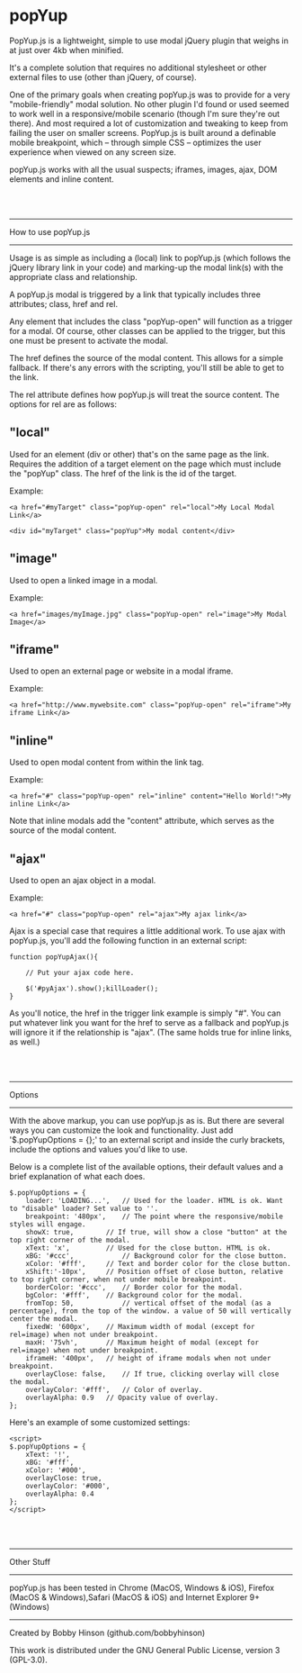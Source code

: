 # popYup


PopYup.js is a lightweight, simple to use modal jQuery plugin that weighs in at just over 4kb when minified.

It's a complete solution that requires no additional stylesheet or other external files to use (other than jQuery, of course).

One of the primary goals when creating popYup.js was to provide for a very "mobile-friendly" modal solution. No other plugin I'd found or used seemed to work well in a responsive/mobile scenario (though I'm sure they're out there). And most required a lot of customization and tweaking to keep from failing the user on smaller screens. PopYup.js is built around a definable mobile breakpoint, which – through simple CSS – optimizes the user experience when viewed on any screen size.

popYup.js works with all the usual suspects; iframes, images, ajax, DOM elements and inline content. 

<br><br>

**************************

How to use popYup.js

**************************

Usage is as simple as including a (local) link to popYup.js (which follows the jQuery library link in your code) and marking-up the modal link(s) with the appropriate class and relationship.


A popYup.js modal is triggered by a link that typically includes three attributes; class, href and rel.

Any element that includes the class "popYup-open" will function as a trigger for a modal. Of course, other classes can be applied to the trigger, but this one must be present to activate the modal.

The href defines the source of the modal content. This allows for a simple fallback. If there's any errors with the scripting, you'll still be able to get to the link.

The rel attribute defines how popYup.js will treat the source content. The options for rel are as follows:


"local" 
------------
Used for an element (div or other) that's on the same page as the link. Requires the addition of a target element on the page which must include the "popYup" class. The href of the link is the id of the target.

Example:
```
<a href="#myTarget" class="popYup-open" rel="local">My Local Modal Link</a>

<div id="myTarget" class="popYup">My modal content</div>
```

"image" 
------------
Used to open a linked image in a modal.

Example:
```
<a href="images/myImage.jpg" class="popYup-open" rel="image">My Modal Image</a>
```

"iframe" 
------------
Used to open an external page or website in a modal iframe.

Example:
```
<a href="http://www.mywebsite.com" class="popYup-open" rel="iframe">My iframe Link</a>
```

"inline" 
------------
Used to open modal content from within the link tag.

Example:
```
<a href="#" class="popYup-open" rel="inline" content="Hello World!">My inline Link</a>
```
Note that inline modals add the "content" attribute, which serves as the source of the modal content.


"ajax" 
------------
Used to open an ajax object in a modal.

Example:
```
<a href="#" class="popYup-open" rel="ajax">My ajax link</a>
```

Ajax is a special case that requires a little additional work. To use ajax with popYup.js, you'll add the following function in an external script:

```
function popYupAjax(){

	// Put your ajax code here.

	$('#pyAjax').show();killLoader();
}
```

As you'll notice, the href in the trigger link example is simply "#". You can put whatever link you want for the href to serve as a fallback and popYup.js will ignore it if the relationship is "ajax". (The same holds true for inline links, as well.) 

<br><br>

**************************

Options

**************************

With the above markup, you can use popYup.js as is. But there are several ways you can customize the look and functionality. Just add '$.popYupOptions = {};' to an external script and inside the curly brackets, include the options and values you'd like to use.

Below is a complete list of the available options, their default values and a brief explanation of what each does.

```
$.popYupOptions = {
	loader: 'LOADING...',	// Used for the loader. HTML is ok. Want to "disable" loader? Set value to ''.
	breakpoint: '480px',    // The point where the responsive/mobile styles will engage.
	showX: true,		// If true, will show a close "button" at the top right corner of the modal.
	xText: 'x',	        // Used for the close button. HTML is ok.
	xBG: '#ccc',           	// Background color for the close button.
	xColor: '#fff',		// Text and border color for the close button.
	xShift:'-10px',		// Position offset of close button, relative to top right corner, when not under mobile breakpoint.
	borderColor: '#ccc',	// Border color for the modal.
	bgColor: '#fff',	// Background color for the modal.
	fromTop: 50,        	// vertical offset of the modal (as a percentage), from the top of the window. a value of 50 will vertically center the modal.
	fixedW: '600px',	// Maximum width of modal (except for rel=image) when not under breakpoint.
	maxH: '75vh',		// Maximum height of modal (except for rel=image) when not under breakpoint.
	iframeH: '400px',	// height of iframe modals when not under breakpoint.
	overlayClose: false,	// If true, clicking overlay will close the modal.
	overlayColor: '#fff',	// Color of overlay.
	overlayAlpha: 0.9	// Opacity value of overlay.
};	
```

Here's an example of some customized settings:

```
<script>
$.popYupOptions = {
	xText: '!',
	xBG: '#fff',
	xColor: '#000',
	overlayClose: true,
	overlayColor: '#000',
	overlayAlpha: 0.4
};
</script>
```

<br><br>

**************************

Other Stuff

**************************


popYup.js has been tested in Chrome (MacOS, Windows & iOS), Firefox (MacOS & Windows),Safari (MacOS & iOS) and Internet Explorer 9+ (Windows)

------------

Created by Bobby Hinson (github.com/bobbyhinson)

This work is distributed under the GNU General Public License, version 3 (GPL-3.0).




